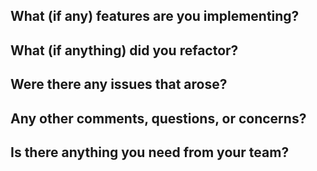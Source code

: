 **What (if any) features are you implementing?**
- 

**What (if anything) did you refactor?**
- 

**Were there any issues that arose?**
- 

**Any other comments, questions, or concerns?**
- 

**Is there anything you need from your team?**
- 
